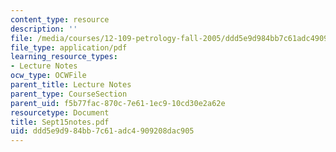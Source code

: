 ```yaml
---
content_type: resource
description: ''
file: /media/courses/12-109-petrology-fall-2005/ddd5e9d984bb7c61adc4909208dac905_Sept15notes.pdf
file_type: application/pdf
learning_resource_types:
- Lecture Notes
ocw_type: OCWFile
parent_title: Lecture Notes
parent_type: CourseSection
parent_uid: f5b77fac-870c-7e61-1ec9-10cd30e2a62e
resourcetype: Document
title: Sept15notes.pdf
uid: ddd5e9d9-84bb-7c61-adc4-909208dac905
---
```


